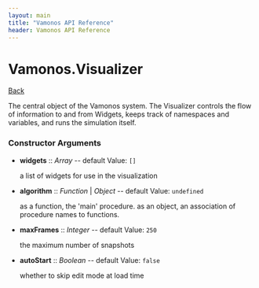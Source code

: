 ```yaml
---
layout: main
title: "Vamonos API Reference"
header: Vamonos API Reference
---
```



Vamonos.Visualizer
==================

[Back](index.html)

The central object of the Vamonos system. The Visualizer controls the flow of information to and from Widgets, keeps track of namespaces and variables, and runs the simulation itself.


### Constructor Arguments

 * **widgets** :: *Array* -- default Value: `[]`

    a list of widgets for use in the visualization



 * **algorithm** :: *Function* | *Object* -- default Value: `undefined`

    as a function, the 'main' procedure. as an object, an association of procedure names to functions.



 * **maxFrames** :: *Integer* -- default Value: `250`

    the maximum number of snapshots



 * **autoStart** :: *Boolean* -- default Value: `false`

    whether to skip edit mode at load time



